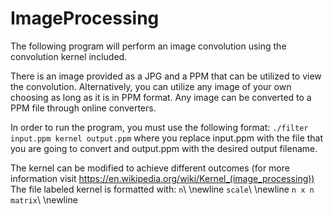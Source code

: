# ImageProcessing

The following program will perform an image convolution using the convolution kernel included.

There is an image provided as a JPG and a PPM that can be utilized to view the convolution. Alternatively, you can utilize any image of your own choosing as long as it is in PPM format.
Any image can be converted to a PPM file through online converters. 

In order to run the program, you must use the following format: `./filter input.ppm kernel output.ppm` where you replace input.ppm with the file that you are going to convert and output.ppm with the desired output filename.

The kernel can be modified to achieve different outcomes (for more information visit https://en.wikipedia.org/wiki/Kernel_(image_processing))
The file labeled kernel is formatted with:
`n`\ \newline
`scale`\ \newline
`n x n matrix`\ \newline




